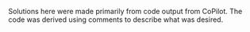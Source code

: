 Solutions here were made primarily from code output from CoPilot. The code was
derived using comments to describe what was desired.
